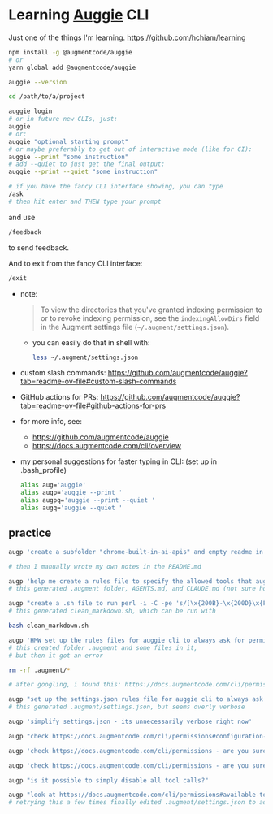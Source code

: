 # Learning [Auggie](https://github.com/augmentcode/auggie) CLI

Just one of the things I'm learning. <https://github.com/hchiam/learning>

```sh
npm install -g @augmentcode/auggie
# or
yarn global add @augmentcode/auggie

auggie --version

cd /path/to/a/project

auggie login
# or in future new CLIs, just:
auggie
# or:
auggie "optional starting prompt"
# or maybe preferably to get out of interactive mode (like for CI):
auggie --print "some instruction"
# add --quiet to just get the final output:
auggie --print --quiet "some instruction"
```

```sh
# if you have the fancy CLI interface showing, you can type
/ask
# then hit enter and THEN type your prompt
```

and use

```sh
/feedback
```

to send feedback.

And to exit from the fancy CLI interface:

```sh
/exit
```

- note:
  > To view the directories that you've granted indexing permission to or
    to revoke indexing permission, see the `indexingAllowDirs` field in the
     Augment settings file (`~/.augment/settings.json`).
  - you can easily do that in shell with:

    ```sh
    less ~/.augment/settings.json
    ```

- custom slash commands:
<https://github.com/augmentcode/auggie?tab=readme-ov-file#custom-slash-commands>

- GitHub actions for PRs:
<https://github.com/augmentcode/auggie?tab=readme-ov-file#github-actions-for-prs>

- for more info, see:
  - <https://github.com/augmentcode/auggie>
  - <https://docs.augmentcode.com/cli/overview>

- my personal suggestions for faster typing in CLI: (set up in .bash_profile)

  ```bash
  alias aug='auggie'
  alias augp='auggie --print '
  alias augpq='auggie --print --quiet '
  alias augq='auggie --quiet '
  ```

## practice

```sh
augp 'create a subfolder "chrome-built-in-ai-apis" and empty readme in it'

# then I manually wrote my own notes in the README.md

augp 'help me create a rules file to specify the allowed tools that auggie cli can use in this folder'
# this generated .augment folder, AGENTS.md, and CLAUDE.md (not sure how correct the content of those 2 md files is though)

augp "create a .sh file to run perl -i -C -pe 's/[\x{200B}-\x{200D}\x{FEFF}\x{00A0}\x{2028}\x{2029}\x{E0020}-\x{E007E}\x{FFFD}]//g' *.md"
# this generated clean_markdown.sh, which can be run with

bash clean_markdown.sh

augp 'HMW set up the rules files for auggie cli to always ask for permission before running any and all tools?'
# this created folder .augment and some files in it,
# but then it got an error

rm -rf .augment/*

# after googling, i found this: https://docs.augmentcode.com/cli/permissions#configuration-files

augp "set up the settings.json rules file for auggie cli to always ask for permission before running any and all tools? minimally do something like regex '*' and always ask"
# this generated .augment/settings.json, but seems overly verbose

augp 'simplify settings.json - its unnecessarily verbose right now'

augp "check https://docs.augmentcode.com/cli/permissions#configuration-files and confirm you've typed things out correctly in .augment/settings.json"

augp 'check https://docs.augmentcode.com/cli/permissions - are you sure that "tool-name": "*" in .augment/settings.json is correct? should it rather be "shell-input-regex": "*" or is that unnecessary to force all tool calls to require asking for explicit user permission?'

augp 'check https://docs.augmentcode.com/cli/permissions - are you sure that "tool-name": "*" in .augment/settings.json is correct? should it rather be "shell-input-regex": "*" or is that unnecessary to force all tool calls to require asking for explicit user permission? help me fix this'

augp "is it possible to simply disable all tool calls?"

augp "look at https://docs.augmentcode.com/cli/permissions#available-tools and add all available tools and make them all require user approval"
# retrying this a few times finally edited .augment/settings.json to add all currently-available rules found at https://docs.augmentcode.com/cli/permissions#available-tools
```
